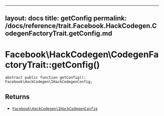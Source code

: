 
***

layout: docs
title: getConfig
permalink: /docs/reference/trait.Facebook.HackCodegen.CodegenFactoryTrait.getConfig.md
---







# Facebook\\HackCodegen\\CodegenFactoryTrait::getConfig()




``` Hack
abstract public function getConfig(): Facebook\HackCodegen\IHackCodegenConfig;
```




## Returns




+ [` Facebook\HackCodegen\IHackCodegenConfig `](<interface.Facebook.HackCodegen.IHackCodegenConfig.md>)